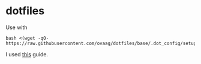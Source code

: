 # dotfiles

Use with 
```
bash <(wget -qO- https://raw.githubusercontent.com/ovaag/dotfiles/base/.dot_config/setup.sh)
```

I used [this](https://dev.to/bowmanjd/store-home-directory-config-files-dotfiles-in-git-using-bash-zsh-or-powershell-the-bare-repo-approach-35l3) guide. 
